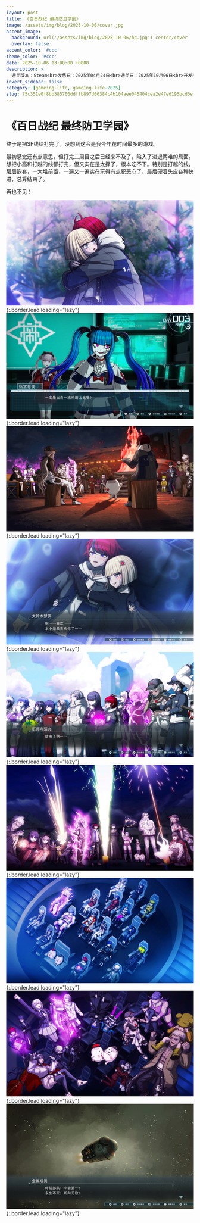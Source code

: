 ```yaml
---
layout: post
title: 《百日战纪 最终防卫学园》
image: /assets/img/blog/2025-10-06/cover.jpg
accent_image: 
  background: url('/assets/img/blog/2025-10-06/bg.jpg') center/cover
  overlay: false
accent_color: '#ccc'
theme_color: '#ccc'
date: 2025-10-06 13:00:00 +0800
description: >
  通关版本：Steam<br>发售日：2025年04月24日<br>通关日：2025年10月06日<br>开发商：Tookyo Games<br>发行商：Aniplex
invert_sidebar: false
category: [gameing-life, gameing-life-2025]
slug: 75c351e0f8bb585700ddffb897d66384c4b104aee045404cea2e47ed195bcd6e
---
```


# 《百日战纪 最终防卫学园》

终于是把SF线给打完了，没想到这会是我今年花时间最多的游戏。

最初感觉还有点意思，但打完二周目之后已经来不及了，陷入了进退两难的局面。想把小高和打越的线都打完，但又实在是太撑了，根本吃不下。特别是打越的线，层层嵌套，一大堆前置，一遍又一遍实在玩得有点犯恶心了，最后硬着头皮各种快进，总算结束了。

再也不见！

![](/assets/img/blog/2025-10-06/1.jpg){:.border.lead loading="lazy"}
![](/assets/img/blog/2025-10-06/2.jpg){:.border.lead loading="lazy"}
![](/assets/img/blog/2025-10-06/3.jpg){:.border.lead loading="lazy"}
![](/assets/img/blog/2025-10-06/4.jpg){:.border.lead loading="lazy"}
![](/assets/img/blog/2025-10-06/5.jpg){:.border.lead loading="lazy"}
![](/assets/img/blog/2025-10-06/6.jpg){:.border.lead loading="lazy"}
![](/assets/img/blog/2025-10-06/7.jpg){:.border.lead loading="lazy"}
![](/assets/img/blog/2025-10-06/8.jpg){:.border.lead loading="lazy"}
![](/assets/img/blog/2025-10-06/9.jpg){:.border.lead loading="lazy"}